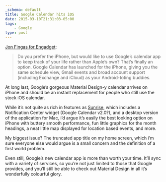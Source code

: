 ```yaml
---
_schema: default
title: Google Calendar hits iOS
date: 2015-03-10T21:31:03-05:00
tags:
    - Google
type: post
---
```

[Jon Fingas for Engadget](http://www.engadget.com/2015/03/10/google-calendar-for-iphone/):

> Do you prefer the iPhone, but would like to use Google’s calendar app to keep track of your life rather than Apple’s own? That’s finally an option. Google Calendar has launched for the iPhone, giving you the same schedule view, Gmail events and broad account support (including Exchange and iCloud) as your Android-toting buddies.

At long last, Google’s gorgeous Material Design-y calendar arrives on iPhone and should be an instant replacement for people who still use the stock iOS calendar.

While it’s not quite as rich in features as [Sunrise](http://en.wikipedia.org/wiki/Sunrise_Calendar), which includes a Notification Center widget (Google Calendar v2.0?), and a desktop version of the application for Mac, i’d argue it’s easily the best looking option on iPhone with buttery smooth performance, fun little graphics for the month headings, a neat little map displayed for location based events, and more.

My biggest issue? The truncated app title on my home screen, which i’m sure everyone else would argue is a small concern and the definition of a first world problem.

Even still, Google’s new calendar app is more than worth your time. It’ll sync with a variety of services, so you’re not just limited to those that Google provides, and you’ll still be able to check out Material Design in all it’s wonderfully colourful glory.